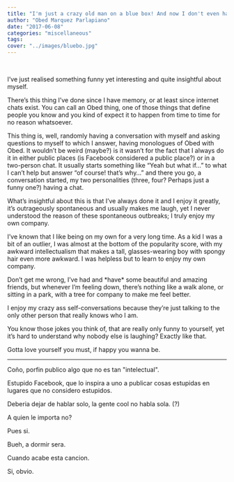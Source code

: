 ```yaml
---
title: "I'm just a crazy old man on a blue box! And now I don't even have the blue box!"
author: "Obed Marquez Parlapiano"
date: "2017-06-08"
categories: "miscellaneous"
tags:
cover: "../images/bluebo.jpg"
---
```


 

I’ve just realised something funny yet interesting and quite insightful about myself.

There’s this thing I’ve done since I have memory, or at least since internet chats exist. You can call an Obed thing, one of those things that define people you know and you kind of expect it to happen from time to time for no reason whatsoever.

This thing is, well, randomly having a conversation with myself and asking questions to myself to which I answer, having monologues of Obed with Obed. It wouldn’t be weird (maybe?) is it wasn’t for the fact that I always do it in either public places (is Facebook considered a public place?) or in a two-person chat. It usually starts something like “Yeah but what if…” to what I can’t help but answer “of course! that’s why…” and there you go, a conversation started, my two personalities (three, four? Perhaps just a funny one?) having a chat.

What’s insightful about this is that I’ve always done it and I enjoy it greatly, it’s outrageously spontaneous and usually makes me laugh, yet I never understood the reason of these spontaneous outbreaks; I truly enjoy my own company.

I’ve known that I like being on my own for a very long time. As a kid I was a bit of an outlier, I was almost at the bottom of the popularity score, with my awkward intellectualism that makes a tall, glasses-wearing boy with spongy hair even more awkward. I was helpless but to learn to enjoy my own company.

Don’t get me wrong, I’ve had and \*have\* some beautiful and amazing friends, but whenever I’m feeling down, there’s nothing like a walk alone, or sitting in a park, with a tree for company to make me feel better.

I enjoy my crazy ass self-conversations because they’re just talking to the only other person that really knows who I am.

You know those jokes you think of, that are really only funny to yourself, yet it’s hard to understand why nobody else is laughing? Exactly like that.

Gotta love yourself you must, if happy you wanna be.

* * *

Coño, porfin publico algo que no es tan "intelectual".

Estupido Facebook, que lo inspira a uno a publicar cosas estupidas en lugares que no considero estupidos.

Deberia dejar de hablar solo, la gente cool no habla sola. (?)

A quien le importa no?

Pues si.

Bueh, a dormir sera.

Cuando acabe esta cancion.

Si, obvio.
